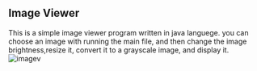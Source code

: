 ## Image Viewer
This is a simple image viewer program written in java languege.
you can choose an image with running the main file, and then change the image brightness,resize it, convert it to a grayscale image, and display it.
![imagev](https://github.com/Kianaplv/Image-Viewer/assets/168345281/ff27517c-10bf-44f0-8bbd-aba320f5943f)
